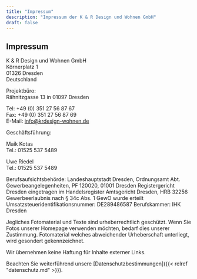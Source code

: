 ```yaml
---
title: "Impressum"
description: "Impressum der K & R Design und Wohnen GmbH"
draft: false
---
```


## Impressum

K & R Design und Wohnen GmbH  
Körnerplatz 1  
01326 Dresden  
Deutschland  

Projektbüro:  
Rähnitzgasse 13 in 01097 Dresden

Tel: +49 (0) 351 27 56 87 67  
Fax: +49 (0) 351 27 56 87 69  
E-Mail: info@krdesign-wohnen.de  

Geschäftsführung:

Maik Kotas  
Tel.: 01525 537 5489  

Uwe Riedel  
Tel.: 01525 537 5489  

Berufsaufsichtsbehörde: Landeshauptstadt Dresden, Ordnungsamt Abt. Gewerbeangelegenheiten, PF 120020, 01001 Dresden Registergericht Dresden
eingetragen im Handelsregister Amtsgericht Dresden, HRB 32256 Gewerbeerlaubnis nach § 34c Abs. 1 GewO wurde erteilt
Umsatzsteueridentifikationsnummer: DE289486587
Berufskammer: IHK Dresden

Jegliches Fotomaterial und Texte sind urheberrechtlich geschützt. Wenn Sie Fotos unserer Homepage verwenden möchten, bedarf dies unserer Zustimmung.
Fotomaterial welches abweichender Urheberschaft unterliegt, wird gesondert gekennzeichnet.

Wir übernehmen keine Haftung für Inhalte externer Links.

Beachten Sie weiterführend unsere [Datenschutzbestimmungen]({{< relref "datenschutz.md" >}}).
